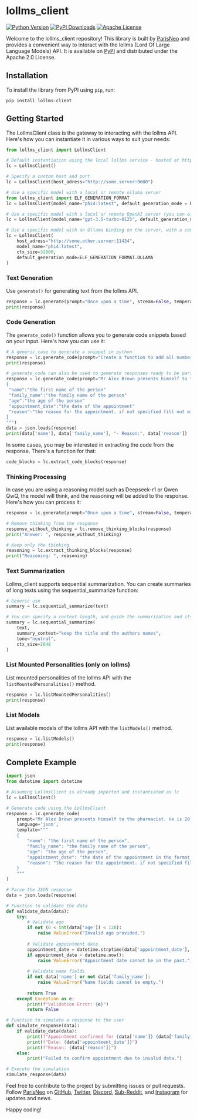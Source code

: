 # lollms_client

[![Python Version](https://img.shields.io/pypi/pyversions/lollms-client)](https://pypi.org/project/lollms-client/) [![PyPI Downloads](https://img.shields.io/pypi/dw/lollms-client)](https://pypi.org/project/lollms-client/) [![Apache License](https://img.shields.io/apache/2.0)](https://www.apache.org/licenses/LICENSE-2.0)

Welcome to the lollms_client repository! This library is built by [ParisNeo](https://github.com/ParisNeo) and provides a convenient way to interact with the lollms (Lord Of Large Language Models) API. It is available on [PyPI](https://pypi.org/project/lollms-client/) and distributed under the Apache 2.0 License.

## Installation

To install the library from PyPI using `pip`, run:

```
pip install lollms-client
``` 

## Getting Started

The LollmsClient class is the gateway to interacting with the lollms API. Here's how you can instantiate it in various ways to suit your needs:

```python
from lollms_client import LollmsClient

# Default instantiation using the local lollms service - hosted at http://localhost:9600
lc = LollmsClient()

# Specify a custom host and port
lc = LollmsClient(host_adress="http://some.server:9600")

# Use a specific model with a local or remote ollama server
from lollms_client import ELF_GENERATION_FORMAT
lc = LollmsClient(model_name="phi4:latest", default_generation_mode = ELF_GENERATION_FORMAT.OLLAMA)

# Use a specific model with a local or remote OpenAI server (you can either set your key as an environment variable or pass it here)
lc = LollmsClient(model_name="gpt-3.5-turbo-0125", default_generation_mode = ELF_GENERATION_FORMAT.OPENAI)

# Use a specific model with an Ollama binding on the server, with a context size of 32800
lc = LollmsClient(
    host_adress="http://some.other.server:11434",
    model_name="phi4:latest",
    ctx_size=32800,
    default_generation_mode=ELF_GENERATION_FORMAT.OLLAMA
)
```

### Text Generation

Use `generate()` for generating text from the lollms API.

```python
response = lc.generate(prompt="Once upon a time", stream=False, temperature=0.5)
print(response)
```

### Code Generation

The `generate_code()` function allows you to generate code snippets based on your input. Here's how you can use it:

```python
# A generic case to generate a snippet in python
response = lc.generate_code(prompt="Create a function to add all numbers of a list", language='python')
print(response)

# generate_code can also be used to generate responses ready to be parsed - with json or yaml for instance
response = lc.generate_code(prompt="Mr Alex Brown presents himself to the pharmacist. He is 20 years old and seeks an appointment for the 12th of October. Fill out his application.", language='json', template="""
{
 "name":"the first name of the person"
 "family_name":"the family name of the person"
 "age":"the age of the person"
 "appointment_date":"the date of the appointment"
 "reason":"the reason for the appointment. if not specified fill out with 'N/A'"
}
""")
data = json.loads(response)
print(data['name'], data['family_name'], "- Reason:", data['reason'])
```

In some cases, you may be interested in extracting the code from the response. There's a function for that:
```python
code_blocks = lc.extract_code_blocks(response)
```

### Thinking Processing
In case you are using a reasoning model such as Deepseek-r1 or Qwen QwQ, the model will think, and the reasoning will be added to the response. Here's how you can process it:
```python
response = lc.generate(prompt="Once upon a time", stream=False, temperature=0.5)

# Remove thinking from the response
response_without_thinking = lc.remove_thinking_blocks(response)
print("Answer: ", response_without_thinking)

# Keep only the thinking
reasoning = lc.extract_thinking_blocks(response)
print("Reasoning: ", reasoning)
```

### Text Summarization
Lollms_client supports sequential summarization. You can create summaries of long texts using the sequential_summarize function:
```python
# Generic use
summary = lc.sequential_summarize(text)

# You can specify a context length, and guide the summarization and its tone
summary = lc.sequential_summarize(
    text,
    summary_context="keep the title and the authors names",
    tone="neutral",
    ctx_size=2048
)
```


### List Mounted Personalities (only on lollms)

List mounted personalities of the lollms API with the `listMountedPersonalities()` method.

```python
response = lc.listMountedPersonalities()
print(response)
```

### List Models

List available models of the lollms API with the `listModels()` method.

```python
response = lc.listModels()
print(response)
```

## Complete Example

```python
import json
from datetime import datetime

# Assuming LollmsClient is already imported and instantiated as lc
lc = LollmsClient()

# Generate code using the LollmsClient
response = lc.generate_code(
    prompt="Mr Alex Brown presents himself to the pharmacist. He is 20 years old and seeks an appointment for the 12th of October. Fill out his application.",
    language='json',
    template="""
    {
        "name": "the first name of the person",
        "family_name": "the family name of the person",
        "age": "the age of the person",
        "appointment_date": "the date of the appointment in the format DD/MM/YYYY",
        "reason": "the reason for the appointment. if not specified fill out with 'N/A'"
    }
    """
)

# Parse the JSON response
data = json.loads(response)

# Function to validate the data
def validate_data(data):
    try:
        # Validate age
        if not (0 < int(data['age']) < 120):
            raise ValueError("Invalid age provided.")
        
        # Validate appointment date
        appointment_date = datetime.strptime(data['appointment_date'], '%d/%m/%Y')
        if appointment_date < datetime.now():
            raise ValueError("Appointment date cannot be in the past.")
        
        # Validate name fields
        if not data['name'] or not data['family_name']:
            raise ValueError("Name fields cannot be empty.")
        
        return True
    except Exception as e:
        print(f"Validation Error: {e}")
        return False

# Function to simulate a response to the user
def simulate_response(data):
    if validate_data(data):
        print(f"Appointment confirmed for {data['name']} {data['family_name']}.")
        print(f"Date: {data['appointment_date']}")
        print(f"Reason: {data['reason']}")
    else:
        print("Failed to confirm appointment due to invalid data.")

# Execute the simulation
simulate_response(data)
```

Feel free to contribute to the project by submitting issues or pull requests. Follow [ParisNeo](https://github.com/ParisNeo) on [GitHub](https://github.com/ParisNeo), [Twitter](https://twitter.com/ParisNeo_AI), [Discord](https://discord.gg/BDxacQmv), [Sub-Reddit](r/lollms), and [Instagram](https://www.instagram.com/spacenerduino/) for updates and news.

Happy coding!
